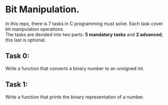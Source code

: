 # Bit Manipulation.

In this repo, there is 7 tasks in C programming must solve. Each task cover bit manipulation operations.  
The tasks are devided into two parts: **5 mandatory tasks** and **2 advanced**, this last is optional.

## Task 0:
Write a function that converts a binary number to an unsigned int.

## Task 1:
Write a function that prints the binary representation of a number.
